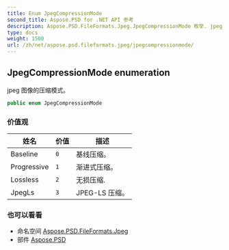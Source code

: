 ```yaml
---
title: Enum JpegCompressionMode
second_title: Aspose.PSD for .NET API 参考
description: Aspose.PSD.FileFormats.Jpeg.JpegCompressionMode 枚举. jpeg 图像的压缩模式
type: docs
weight: 1500
url: /zh/net/aspose.psd.fileformats.jpeg/jpegcompressionmode/
---
```

## JpegCompressionMode enumeration

jpeg 图像的压缩模式。

```csharp
public enum JpegCompressionMode
```

### 价值观

| 姓名 | 价值 | 描述 |
| --- | --- | --- |
| Baseline | `0` | 基线压缩。 |
| Progressive | `1` | 渐进式压缩。 |
| Lossless | `2` | 无损压缩. |
| JpegLs | `3` | JPEG-LS 压缩。 |

### 也可以看看

* 命名空间 [Aspose.PSD.FileFormats.Jpeg](../../aspose.psd.fileformats.jpeg/)
* 部件 [Aspose.PSD](../../)


